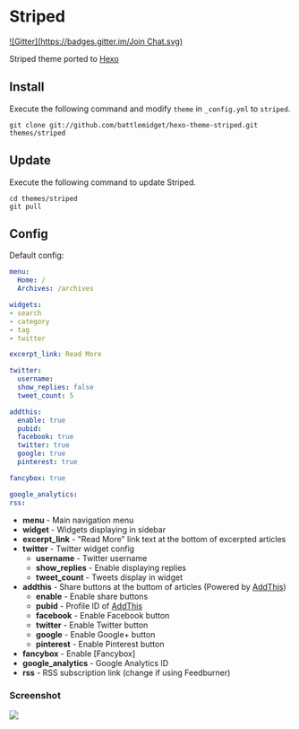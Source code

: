 # Striped
[![Gitter](https://badges.gitter.im/Join Chat.svg)](https://gitter.im/battlemidget/hexo-theme-striped?utm_source=badge&utm_medium=badge&utm_campaign=pr-badge&utm_content=badge)

Striped theme ported to [Hexo]

## Install

Execute the following command and modify `theme` in `_config.yml` to `striped`.

```
git clone git://github.com/battlemidget/hexo-theme-striped.git themes/striped
```

## Update

Execute the following command to update Striped.

```
cd themes/striped
git pull
```

## Config

Default config:

``` yaml
menu:
  Home: /
  Archives: /archives

widgets:
- search
- category
- tag
- twitter

excerpt_link: Read More

twitter:
  username:
  show_replies: false
  tweet_count: 5

addthis:
  enable: true
  pubid:
  facebook: true
  twitter: true
  google: true
  pinterest: true

fancybox: true

google_analytics:
rss:
```

- **menu** - Main navigation menu
- **widget** - Widgets displaying in sidebar
- **excerpt_link** - "Read More" link text at the bottom of excerpted articles
- **twitter** - Twitter widget config
  - **username** - Twitter username
  - **show_replies** - Enable displaying replies
  - **tweet_count** - Tweets display in widget
- **addthis** - Share buttons at the buttom of articles (Powered by [AddThis])
  - **enable** - Enable share buttons
  - **pubid** - Profile ID of [AddThis]
  - **facebook** - Enable Facebook button
  - **twitter** - Enable Twitter button
  - **google** - Enable Google+ button
  - **pinterest** - Enable Pinterest button
- **fancybox** - Enable [Fancybox]
- **google_analytics** - Google Analytics ID
- **rss** - RSS subscription link (change if using Feedburner)

### Screenshot

![](http://i.minus.com/ibkDxgZv2FMZsd.png)

[Hexo]: http://zespia.tw/hexo/
[AddThis]: https://www.addthis.com
